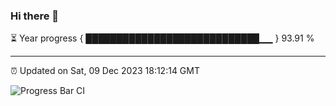 ### Hi there 👋

⏳ Year progress { ████████████████████████████▁▁ } 93.91 %

---

⏰ Updated on Sat, 09 Dec 2023 18:12:14 GMT

![Progress Bar CI](https://github.com/liununu/liununu/workflows/Progress%20Bar%20CI/badge.svg)
